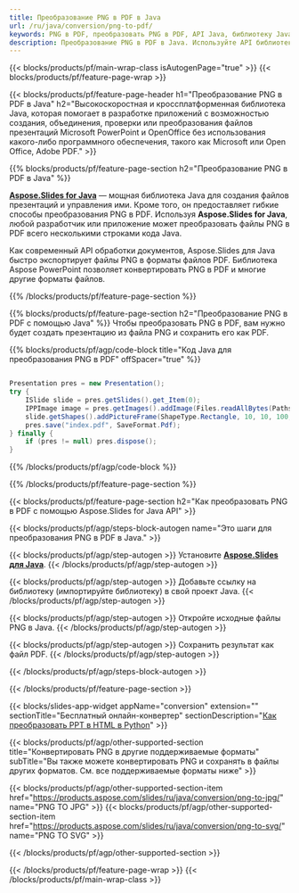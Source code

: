 ```yaml
---
title: Преобразование PNG в PDF в Java
url: /ru/java/conversion/png-to-pdf/
keywords: PNG в PDF, преобразовать PNG в PDF, API Java, библиотеку Java, PNG, PDF
description: Преобразование PNG в PDF в Java. Используйте API библиотеки Java для преобразования файлов PNG в файлы PDF.
---
```


{{< blocks/products/pf/main-wrap-class isAutogenPage="true" >}}
{{< blocks/products/pf/feature-page-wrap >}}

{{< blocks/products/pf/feature-page-header h1="Преобразование PNG в PDF в Java" h2="Высокоскоростная и кроссплатформенная библиотека Java, которая помогает в разработке приложений с возможностью создания, объединения, проверки или преобразования файлов презентаций Microsoft PowerPoint и OpenOffice без использования какого-либо программного обеспечения, такого как Microsoft или Open Office, Adobe PDF." >}}

{{% blocks/products/pf/feature-page-section h2="Преобразование PNG в PDF в Java" %}}

[**Aspose.Slides for Java**](https://products.aspose.com/slides/ru/java/) — мощная библиотека Java для создания файлов презентаций и управления ими. Кроме того, он предоставляет гибкие способы преобразования PNG в PDF. Используя **Aspose.Slides for Java**, любой разработчик или приложение может преобразовать файлы PNG в PDF всего несколькими строками кода Java.

Как современный API обработки документов, Aspose.Slides для Java быстро экспортирует файлы PNG в форматы файлов PDF. Библиотека Aspose PowerPoint позволяет конвертировать PNG в PDF и многие другие форматы файлов.

{{% /blocks/products/pf/feature-page-section %}}

{{% blocks/products/pf/feature-page-section  h2="Преобразование PNG в PDF с помощью Java" %}}
Чтобы преобразовать PNG в PDF, вам нужно будет создать презентацию из файла PNG и сохранить его как PDF.

{{% blocks/products/pf/agp/code-block title="Код Java для преобразования PNG в PDF" offSpacer="true" %}}

```java

Presentation pres = new Presentation();
try {
    ISlide slide = pres.getSlides().get_Item(0);
	IPPImage image = pres.getImages().addImage(Files.readAllBytes(Paths.get("image.png")));
	slide.getShapes().addPictureFrame(ShapeType.Rectangle, 10, 10, 100, 100, image);
    pres.save("index.pdf", SaveFormat.Pdf);
} finally {
    if (pres != null) pres.dispose();
}
```


{{% /blocks/products/pf/agp/code-block %}}

{{% /blocks/products/pf/feature-page-section %}}

{{< blocks/products/pf/feature-page-section  h2="Как преобразовать PNG в PDF с помощью Aspose.Slides for Java API" >}}

{{< blocks/products/pf/agp/steps-block-autogen name="Это шаги для преобразования PNG в PDF в Java." >}}

{{< blocks/products/pf/agp/step-autogen >}}
Установите [**Aspose.Slides для Java**](https://products.aspose.com/slides/ru/java/).
{{< /blocks/products/pf/agp/step-autogen >}}

{{< blocks/products/pf/agp/step-autogen >}}
Добавьте ссылку на библиотеку (импортируйте библиотеку) в свой проект Java.
{{< /blocks/products/pf/agp/step-autogen >}}

{{< blocks/products/pf/agp/step-autogen >}}
Откройте исходные файлы PNG в Java.
{{< /blocks/products/pf/agp/step-autogen >}}

{{< blocks/products/pf/agp/step-autogen >}}
Сохранить результат как файл PDF.
{{< /blocks/products/pf/agp/step-autogen >}}

{{< /blocks/products/pf/agp/steps-block-autogen >}}

{{< /blocks/products/pf/feature-page-section >}}

{{< blocks/slides-app-widget  appName="conversion" extension="" sectionTitle="Бесплатный онлайн-конвертер" sectionDescription="[Как преобразовать PPT в HTML в Python](https://products.aspose.com/slides/ru/python-net/conversion/ppt-to-html/)" >}}

{{< blocks/products/pf/agp/other-supported-section title="Конвертировать PNG в другие поддерживаемые форматы" subTitle="Вы также можете конвертировать PNG и сохранять в файлы других форматов. См. все поддерживаемые форматы ниже" >}}

{{< blocks/products/pf/agp/other-supported-section-item href="https://products.aspose.com/slides/ru/java/conversion/png-to-jpg/" name="PNG TO JPG" >}}
{{< blocks/products/pf/agp/other-supported-section-item href="https://products.aspose.com/slides/ru/java/conversion/png-to-svg/" name="PNG TO SVG" >}}


{{< /blocks/products/pf/agp/other-supported-section >}}

{{< /blocks/products/pf/feature-page-wrap >}}
{{< /blocks/products/pf/main-wrap-class >}}